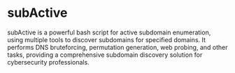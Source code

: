 # subActive
subActive is a powerful bash script for active subdomain enumeration, using multiple tools to discover subdomains for specified domains. It performs DNS bruteforcing, permutation generation, web probing, and other tasks, providing a comprehensive subdomain discovery solution for cybersecurity professionals.
